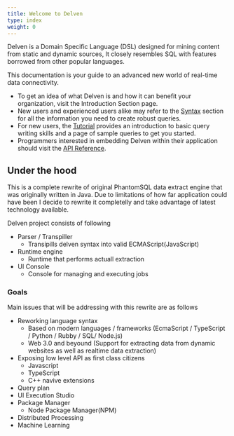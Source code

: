 ```yaml
---
title: Welcome to Delven
type: index
weight: 0
---
```


Delven is a Domain Specific Language  (DSL) designed for mining content from static and dynamic sources, It closely resembles SQL with features borrowed from other popular  languages.

This documentation is your guide to an advanced new world of real-time data connectivity.

* To get an idea of what Delven is and how it can benefit your organization, visit the Introduction Section page.
* New users and experienced users alike may refer to the [Syntax](/syntax) section for all the information you need to create robust queries. 
* For new users, the [Tutorial](/examples ) provides an introduction to basic query writing skills and a page of sample queries to get you started.
* Programmers interested in embedding Delven within their application should visit the [API Reference](/api).

## Under the hood

This is a complete rewrite of original PhantomSQL data extract engine that was originally written in Java. Due to limitations of how far application could have been I decide to rewrite it completelly and take advantage of latest technology available.

Delven project consists of following

 * Parser / Transpiller
   * Transipills delven syntax into valid ECMAScript(JavaScript)
 * Runtime engine
   * Runtime that performs actuall extraction
 * UI Console
   * Console for managing and executing jobs


### Goals

Main issues that will be addressing with this rewrite are as follows

* Reworking language syntax
  * Based on modern languages / frameworks (EcmaScript / TypeScript / Python / Rubby / SQL/ Node.js)
  * Web 3.0 and beyound (Support for extracting data from dynamic websites as well as realtime data extraction)
* Exposing low level API as first class citizens
  * Javascript
  * TypeScript
  * C++ navive extensions  
* Query plan
* UI Execution Studio
* Package Manager
  * Node Package Manager(NPM)
* Distributed Processing
* Machine Learning